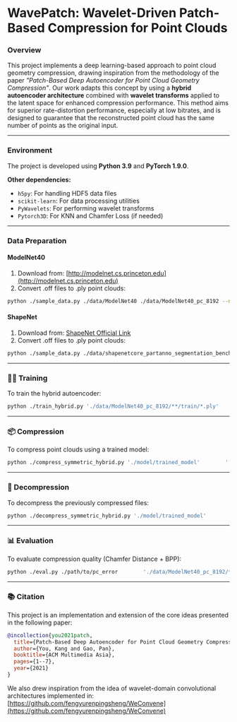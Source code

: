 # WavePatch: Wavelet-Driven Patch-Based Compression for Point Clouds

### Overview

This project implements a deep learning-based approach to point cloud geometry compression, drawing inspiration from the methodology of the paper *"Patch-Based Deep Autoencoder for Point Cloud Geometry Compression"*. Our work adapts this concept by using a **hybrid autoencoder architecture** combined with **wavelet transforms** applied to the latent space for enhanced compression performance. This method aims for superior rate-distortion performance, especially at low bitrates, and is designed to guarantee that the reconstructed point cloud has the same number of points as the original input.

---

### Environment

The project is developed using **Python 3.9** and **PyTorch 1.9.0**.

**Other dependencies:**
- `h5py`: For handling HDF5 data files  
- `scikit-learn`: For data processing utilities  
- `PyWavelets`: For performing wavelet transforms  
- `Pytorch3D`: For KNN and Chamfer Loss (if needed)  

---

### Data Preparation

#### ModelNet40

1. Download from: [http://modelnet.cs.princeton.edu](http://modelnet.cs.princeton.edu)  
2. Convert .off files to .ply point clouds:

```bash
python ./sample_data.py ./data/ModelNet40 ./data/ModelNet40_pc_8192 --n_point 8192
```

#### ShapeNet

1. Download from: [ShapeNet Official Link](https://shapenet.cs.stanford.edu/media/shapenetcore_partanno_segmentation_benchmark_v0_normal.zip)  
2. Convert .off files to .ply point clouds:

```bash
python ./sample_data.py ./data/shapenetcore_partanno_segmentation_benchmark_v0_normal        ./data/ShapeNet_pc_2048 --n_point 2048
```

---

### 🏋️‍♂️ Training

To train the hybrid autoencoder:

```bash
python ./train_hybrid.py './data/ModelNet40_pc_8192/**/train/*.ply'        './model/trained_model' --N 8192 --d 16
```

---

### 📦 Compression

To compress point clouds using a trained model:

```bash
python ./compress_symmetric_hybrid.py './model/trained_model'        './data/ModelNet40_pc_8192/**/test/*.ply'        './data/ModelNet40_pc_8192_compressed'
```

---

### 🔄 Decompression

To decompress the previously compressed files:

```bash
python ./decompress_symmetric_hybrid.py './model/trained_model'        './data/ModelNet40_pc_8192_compressed'        './data/ModelNet40_pc_8192_decompressed'
```

---

### 📊 Evaluation

To evaluate compression quality (Chamfer Distance + BPP):

```bash
python ./eval.py ./path/to/pc_error        './data/ModelNet40_pc_8192/**/test/*.ply'        './data/ModelNet40_pc_8192_compressed'        './data/ModelNet40_pc_8192_decompressed'        './eval/results.csv'
```

---

### 📚 Citation

This project is an implementation and extension of the core ideas presented in the following paper:

```bibtex
@incollection{you2021patch,
  title={Patch-Based Deep Autoencoder for Point Cloud Geometry Compression},
  author={You, Kang and Gao, Pan},
  booktitle={ACM Multimedia Asia},
  pages={1--7},
  year={2021}
}
```

We also drew inspiration from the idea of wavelet-domain convolutional architectures implemented in:  
[https://github.com/fengyurenpingsheng/WeConvene](https://github.com/fengyurenpingsheng/WeConvene)
